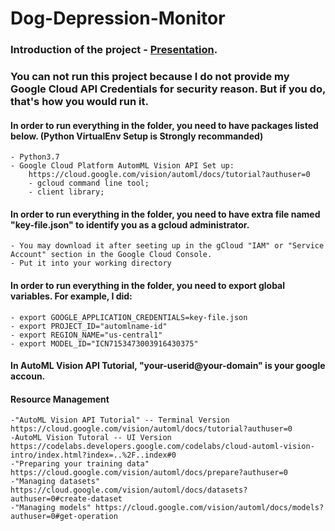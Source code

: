 # Dog-Depression-Monitor

### Introduction of the project - [Presentation](https://www.youtube.com/watch?v=cR2UhljnNu0&t=500s).

### You can not run this project because I do not provide my Google Cloud API Credentials for security reason. But if you do, that's how you would run it.

#### In order to run everything in the folder, you need to have packages listed below. (Python VirtualEnv Setup is Strongly recommanded) #####
    - Python3.7
    - Google Cloud Platform AutomML Vision API Set up: 
        https://cloud.google.com/vision/automl/docs/tutorial?authuser=0
        - gcloud command line tool;
        - client library;

#### In order to run everything in the folder, you need to have extra file named "key-file.json" to identify you as a gcloud administrator. #### 
    - You may download it after seeting up in the gCloud "IAM" or "Service Account" section in the Google Cloud Console.  
    - Put it into your working directory

#### In order to run everything in the folder, you need to export global variables. For example, I did: ####
    - export GOOGLE_APPLICATION_CREDENTIALS=key-file.json
    - export PROJECT_ID="automlname-id"
    - export REGION_NAME="us-central1" 
    - export MODEL_ID="ICN7153473003916430375" 

#### In AutoML Vision API Tutorial, "your-userid@your-domain" is your google accoun. ####

#### Resource Management ####
    -"AutoML Vision API Tutorial" -- Terminal Version  https://cloud.google.com/vision/automl/docs/tutorial?authuser=0 
    -AutoML Vision Tutoral -- UI Version https://codelabs.developers.google.com/codelabs/cloud-automl-vision-intro/index.html?index=..%2F..index#0
    -"Preparing your training data" https://cloud.google.com/vision/automl/docs/prepare?authuser=0
    -"Managing datasets" https://cloud.google.com/vision/automl/docs/datasets?authuser=0#create-dataset
    -"Managing models" https://cloud.google.com/vision/automl/docs/models?authuser=0#get-operation

